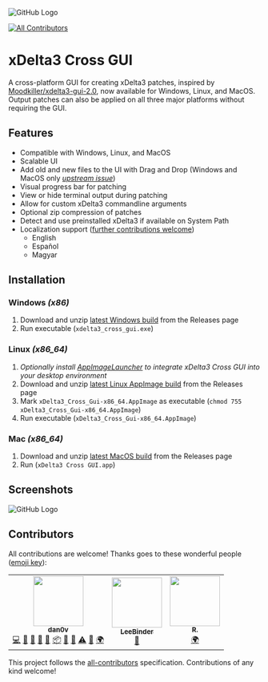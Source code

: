 ![GitHub Logo](Extra%20Resources/Repository%20Cover.png)
<!-- ALL-CONTRIBUTORS-BADGE:START - Do not remove or modify this section -->
[![All Contributors](https://img.shields.io/badge/all_contributors-2-orange.svg?style=flat-square)](#contributors)
<!-- ALL-CONTRIBUTORS-BADGE:END -->
# xDelta3 Cross GUI
A cross-platform GUI for creating xDelta3 patches, inspired by [Moodkiller/xdelta3-gui-2.0](https://github.com/Moodkiller/xdelta3-gui-2.0), now available for Windows, Linux, and MacOS. Output patches can also be applied on all three major platforms without requiring the GUI.

## Features
- Compatible with Windows, Linux, and MacOS
- Scalable UI
- Add old and new files to the UI with Drag and Drop (Windows and MacOS only [*upstream issue*](https://github.com/AvaloniaUI/Avalonia/issues/3502))
- Visual progress bar for patching
- View or hide terminal output during patching
- Allow for custom xDelta3 commandline arguments
- Optional zip compression of patches
- Detect and use preinstalled xDelta3 if available on System Path
- Localization support ([further contributions welcome](https://github.com/dan0v/xdelta3-cross-gui/issues/12))
	- English
	- Español
	- Magyar

## Installation
### Windows *(x86)*
1. Download and unzip [latest Windows build](https://github.com/dan0v/xdelta3-cross-gui/releases/latest/) from the Releases page
2. Run executable (`xdelta3_cross_gui.exe`)

### Linux *(x86_64)*
1. *Optionally install [AppImageLauncher](https://github.com/TheAssassin/AppImageLauncher) to integrate xDelta3 Cross GUI into your desktop environment*
2. Download and unzip [latest Linux AppImage build](https://github.com/dan0v/xdelta3-cross-gui/releases/latest/) from the Releases page
3. Mark `xDelta3_Cross_Gui-x86_64.AppImage` as executable (`chmod 755 xDelta3_Cross_Gui-x86_64.AppImage`)
4. Run executable (`xDelta3_Cross_Gui-x86_64.AppImage`)

### Mac *(x86_64)*
1. Download and unzip [latest MacOS build](https://github.com/dan0v/xdelta3-cross-gui/releases/latest/) from the Releases page
2. Run (`xDelta3 Cross GUI.app`)

## Screenshots
![GitHub Logo](Extra%20Resources/Progress-demo.png)

## Contributors

All contributions are welcome! Thanks goes to these wonderful people ([emoji key](https://allcontributors.org/docs/en/emoji-key)):

<!-- ALL-CONTRIBUTORS-LIST:START - Do not remove or modify this section -->
<!-- prettier-ignore-start -->
<!-- markdownlint-disable -->
<table>
  <tr>
		<td align="center"><a href="https://github.com/dan0v"><img src="https://avatars1.githubusercontent.com/u/7658521?v=4" width="100px;" alt=""/><br /><sub><b>dan0v</b></sub></a><br /><a href="https://github.com/dan0v/xdelta3-cross-gui/commits?author=dan0v" title="Code">💻</a> <a href="https://github.com/dan0v/xdelta3-cross-gui/issues?q=author%3Adan0v" title="Bug reports">🐛</a> <a href="#design-dan0v" title="Design">🎨</a> <a href="https://github.com/dan0v/xdelta3-cross-gui/commits?author=dan0v" title="Documentation">📖</a> <a href="#maintenance-dan0v" title="Maintenance">🚧</a> <a href="#platform-dan0v" title="Packaging/porting to new platform">📦</a> <a href="#question-dan0v" title="Answering Questions">💬</a> <a href="https://github.com/dan0v/xdelta3-cross-gui/pulls?q=is%3Apr+reviewed-by%3Adan0v" title="Reviewed Pull Requests">👀</a> <a href="https://github.com/dan0v/xdelta3-cross-gui/commits?author=dan0v" title="Tests">⚠️</a> <a href="#userTesting-dan0v" title="User Testing">📓</a> <a href="https://github.com/dan0v/xdelta3-cross-gui/commits?author=dan0v" title="Translation">🌍</a></td>
		<td align="center"><a href="https://github.com/LeeBinder"><img src="https://avatars0.githubusercontent.com/u/39203497?v=4" width="100px;" alt=""/><br /><sub><b>LeeBinder</b></sub></a><br /><a href="#design-LeeBinder" title="Design">🎨</a></td>
		<td align="center"><a href="Localization/Language.de.resx"><img src="https://avatars0.githubusercontent.com/u/0?v=4" width="100px;" alt=""/><br /><sub><b>R.</b></sub></a><br /><a href="Localization/Language.de.resx" title="Translation">🌍</a></td>
  </tr>
</table>

<!-- markdownlint-enable -->
<!-- prettier-ignore-end -->
<!-- ALL-CONTRIBUTORS-LIST:END -->

This project follows the [all-contributors](https://github.com/all-contributors/all-contributors) specification. Contributions of any kind welcome!
